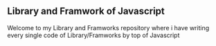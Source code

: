 ## Library and Framwork of Javascript

<p>Welcome to my Library and Framworks repository where i have writing every single code of Library/Framworks by top of Javascript<p>


```
  
```